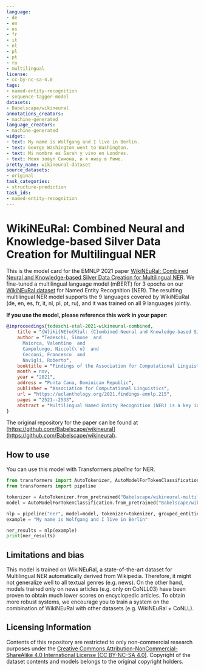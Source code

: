 ```yaml
---
language:
- de
- en
- es
- fr
- it
- nl
- pl
- pt
- ru
- multilingual
license:
- cc-by-nc-sa-4.0
tags:
- named-entity-recognition
- sequence-tagger-model
datasets:
- Babelscape/wikineural
annotations_creators:
- machine-generated
language_creators:
- machine-generated
widget:
- text: My name is Wolfgang and I live in Berlin.
- text: George Washington went to Washington.
- text: Mi nombre es Sarah y vivo en Londres.
- text: Меня зовут Симона, и я живу в Риме.
pretty_name: wikineural-dataset
source_datasets:
- original
task_categories:
- structure-prediction
task_ids:
- named-entity-recognition
---
```


# WikiNEuRal: Combined Neural and Knowledge-based Silver Data Creation for Multilingual NER
This is the model card for the EMNLP 2021 paper [WikiNEuRal: Combined Neural and Knowledge-based Silver Data Creation for Multilingual NER](https://aclanthology.org/2021.findings-emnlp.215/). We fine-tuned a multilingual language model (mBERT) for 3 epochs on our [WikiNEuRal dataset](https://huggingface.co/datasets/Babelscape/wikineural) for Named Entity Recognition (NER). The resulting multilingual NER model supports the 9 languages covered by WikiNEuRal (de, en, es, fr, it, nl, pl, pt, ru), and it was trained on all 9 languages jointly.

**If you use the model, please reference this work in your paper**:

```bibtex
@inproceedings{tedeschi-etal-2021-wikineural-combined,
    title = "{W}iki{NE}u{R}al: {C}ombined Neural and Knowledge-based Silver Data Creation for Multilingual {NER}",
    author = "Tedeschi, Simone  and
      Maiorca, Valentino  and
      Campolungo, Niccol{\`o}  and
      Cecconi, Francesco  and
      Navigli, Roberto",
    booktitle = "Findings of the Association for Computational Linguistics: EMNLP 2021",
    month = nov,
    year = "2021",
    address = "Punta Cana, Dominican Republic",
    publisher = "Association for Computational Linguistics",
    url = "https://aclanthology.org/2021.findings-emnlp.215",
    pages = "2521--2533",
    abstract = "Multilingual Named Entity Recognition (NER) is a key intermediate task which is needed in many areas of NLP. In this paper, we address the well-known issue of data scarcity in NER, especially relevant when moving to a multilingual scenario, and go beyond current approaches to the creation of multilingual silver data for the task. We exploit the texts of Wikipedia and introduce a new methodology based on the effective combination of knowledge-based approaches and neural models, together with a novel domain adaptation technique, to produce high-quality training corpora for NER. We evaluate our datasets extensively on standard benchmarks for NER, yielding substantial improvements up to 6 span-based F1-score points over previous state-of-the-art systems for data creation.",
}
```
    
The original repository for the paper can be found at [https://github.com/Babelscape/wikineural](https://github.com/Babelscape/wikineural).

## How to use

You can use this model with Transformers *pipeline* for NER. 

```python
from transformers import AutoTokenizer, AutoModelForTokenClassification
from transformers import pipeline

tokenizer = AutoTokenizer.from_pretrained("Babelscape/wikineural-multilingual-ner")
model = AutoModelForTokenClassification.from_pretrained("Babelscape/wikineural-multilingual-ner")

nlp = pipeline("ner", model=model, tokenizer=tokenizer, grouped_entities=True)
example = "My name is Wolfgang and I live in Berlin"

ner_results = nlp(example)
print(ner_results)
```

## Limitations and bias

This model is trained on WikiNEuRal, a state-of-the-art dataset for Multilingual NER automatically derived from Wikipedia. Therefore, it might not generalize well to all textual genres (e.g. news). On the other hand, models trained only on news articles (e.g. only on CoNLL03) have been proven to obtain much lower scores on encyclopedic articles. To obtain more robust systems, we encourage you to train a system on the combination of WikiNEuRal with other datasets (e.g. WikiNEuRal + CoNLL).

## Licensing Information

Contents of this repository are restricted to only non-commercial research purposes under the [Creative Commons Attribution-NonCommercial-ShareAlike 4.0 International License (CC BY-NC-SA 4.0)](https://creativecommons.org/licenses/by-nc-sa/4.0/). Copyright of the dataset contents and models belongs to the original copyright holders.